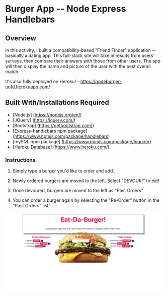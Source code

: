 # Burger App -- Node Express Handlebars

## Overview
In this activity, I built a compatibility-based "Friend Finder" application -- basically a dating app. This full-stack site will take in results from users' surveys, then compare their answers with those from other users. The app will then display the name and picture of the user with the best overall match.

It's also fully deployed on Heroku! - https://nodeburger-uofd.herokuapp.com/

## Built With/Installations Required

* [Node.js] (https://nodejs.org/en/)
* [JQuery] (https://jquery.com/)
* [Bootstrap] (https://getbootstrap.com/)
* [Express-handlebars npm package] (https://www.npmjs.com/package/handlebars)
* [mySQL npm package] (https://www.npmjs.com/package/inquirer)
* [Heroku Database] (https://www.heroku.com/)

### Instructions

1. Simply type a burger you'd like to order and add...

2. Newly ordered burgers are moved to the left. Select "DEVOUR!" to eat!

3. Once devoured, burgers are moved to the left as "Past Orders"

4. You can order a burger again by selecting the "Re-Order" button in the "Past Orders" list!

![Execute](https://github.com/jordanservos/Burger/blob/master/public/assets/images/Burger%20App.png)



    



